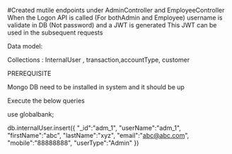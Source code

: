 #Created mutile endpoints under AdminController and EmployeeController
When the Logon API is called (For bothAdmin and Employee) username is validate in DB (Not password) and a JWT is generated
This JWT can be used in the subsequent requests

Data model:

Collections : InternalUser , transaction,accountType, customer


PREREQUISITE

Mongo DB need to be installed in system and it should be up 

Execute the below queries


use globalbank;

db.internalUser.insert({
 "_id":"adm_1",
"userName":"adm_1",
 "firstName":"abc",
 "lastName":"xyz",
 "email":"abc@abc.com",
 "mobile":"88888888",
"userType":"Admin"
})